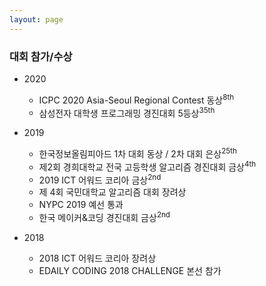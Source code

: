 ```yaml
---
layout: page
---
```


### 대회 참가/수상
* 2020
  * ICPC 2020 Asia-Seoul Regional Contest 동상<sup>8th</sup>
  * 삼성전자 대학생 프로그래밍 경진대회 5등상<sup>35th</sup>

* 2019
  * 한국정보올림피아드 1차 대회 동상 / 2차 대회 은상<sup>25th</sup>
  * 제2회 경희대학교 전국 고등학생 알고리즘 경진대회 금상<sup>4th</sup>
  * 2019 ICT 어워드 코리아 금상<sup>2nd</sup>
  * 제 4회 국민대학교 알고리즘 대회 장려상
  * NYPC 2019 예선 통과
  * 한국 메이커&코딩 경진대회 금상<sup>2nd</sup>

* 2018
  * 2018 ICT 어워드 코리아 장려상
  * EDAILY CODING 2018 CHALLENGE 본선 참가

